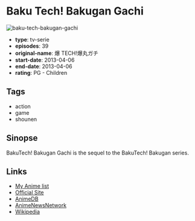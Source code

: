 # Baku Tech! Bakugan Gachi

![baku-tech-bakugan-gachi](https://cdn.myanimelist.net/images/anime/7/56743.jpg)

-   **type**: tv-serie
-   **episodes**: 39
-   **original-name**: 爆 TECH!爆丸ガチ
-   **start-date**: 2013-04-06
-   **end-date**: 2013-04-06
-   **rating**: PG - Children

## Tags

-   action
-   game
-   shounen

## Sinopse

BakuTech! Bakugan Gachi is the sequel to the BakuTech! Bakugan series.

## Links

-   [My Anime list](https://myanimelist.net/anime/21523/Baku_Tech_Bakugan_Gachi)
-   [Official Site](http://www.tv-tokyo.co.jp/anime/ohacoro_pop/)
-   [AnimeDB](http://anidb.info/perl-bin/animedb.pl?show=anime&aid=9767)
-   [AnimeNewsNetwork](http://www.animenewsnetwork.com/encyclopedia/anime.php?id=15203)
-   [Wikipedia](http://en.wikipedia.org/wiki/Baku_Tech!_Bakugan)
